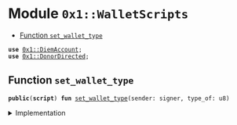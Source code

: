 
<a name="0x1_WalletScripts"></a>

# Module `0x1::WalletScripts`



-  [Function `set_wallet_type`](#0x1_WalletScripts_set_wallet_type)


<pre><code><b>use</b> <a href="DiemAccount.md#0x1_DiemAccount">0x1::DiemAccount</a>;
<b>use</b> <a href="DonorDirected.md#0x1_DonorDirected">0x1::DonorDirected</a>;
</code></pre>



<a name="0x1_WalletScripts_set_wallet_type"></a>

## Function `set_wallet_type`



<pre><code><b>public</b>(<b>script</b>) <b>fun</b> <a href="ol_wallet.md#0x1_WalletScripts_set_wallet_type">set_wallet_type</a>(sender: signer, type_of: u8)
</code></pre>



<details>
<summary>Implementation</summary>


<pre><code><b>public</b>(<b>script</b>) <b>fun</b> <a href="ol_wallet.md#0x1_WalletScripts_set_wallet_type">set_wallet_type</a>(sender: signer, type_of: u8) {
  <b>if</b> (type_of == 0) {
    <a href="DiemAccount.md#0x1_DiemAccount_set_slow">DiemAccount::set_slow</a>(&sender);
  };

  <b>if</b> (type_of == 1) {
      <a href="DonorDirected.md#0x1_DonorDirected_set_comm">DonorDirected::set_comm</a>(&sender);
  };
}
</code></pre>



</details>
